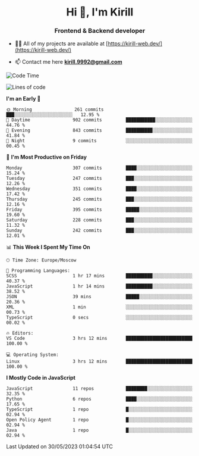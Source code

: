 <h1 align="center">Hi 👋, I'm Kirill</h1>
<h3 align="center">Frontend & Backend developer</h3>

- 👨‍💻 All of my projects are available at [https://kirill-web.dev/](https://kirill-web.dev/)

- 📫 Contact me here **kirill.9992@gmail.com**











<!--START_SECTION:waka-->
![Code Time](http://img.shields.io/badge/Code%20Time-1%2C333%20hrs%2028%20mins-blue)

![Lines of code](https://img.shields.io/badge/From%20Hello%20World%20I%27ve%20Written-2.7%20million%20lines%20of%20code-blue)

**I'm an Early 🐤** 

```text
🌞 Morning                261 commits         ███░░░░░░░░░░░░░░░░░░░░░░   12.95 % 
🌆 Daytime                902 commits         ███████████░░░░░░░░░░░░░░   44.76 % 
🌃 Evening                843 commits         ██████████░░░░░░░░░░░░░░░   41.84 % 
🌙 Night                  9 commits           ░░░░░░░░░░░░░░░░░░░░░░░░░   00.45 % 
```
📅 **I'm Most Productive on Friday** 

```text
Monday                   307 commits         ████░░░░░░░░░░░░░░░░░░░░░   15.24 % 
Tuesday                  247 commits         ███░░░░░░░░░░░░░░░░░░░░░░   12.26 % 
Wednesday                351 commits         ████░░░░░░░░░░░░░░░░░░░░░   17.42 % 
Thursday                 245 commits         ███░░░░░░░░░░░░░░░░░░░░░░   12.16 % 
Friday                   395 commits         █████░░░░░░░░░░░░░░░░░░░░   19.60 % 
Saturday                 228 commits         ███░░░░░░░░░░░░░░░░░░░░░░   11.32 % 
Sunday                   242 commits         ███░░░░░░░░░░░░░░░░░░░░░░   12.01 % 
```


📊 **This Week I Spent My Time On** 

```text
🕑︎ Time Zone: Europe/Moscow

💬 Programming Languages: 
SCSS                     1 hr 17 mins        ██████████░░░░░░░░░░░░░░░   40.37 % 
JavaScript               1 hr 14 mins        ██████████░░░░░░░░░░░░░░░   38.52 % 
JSON                     39 mins             █████░░░░░░░░░░░░░░░░░░░░   20.36 % 
XML                      1 min               ░░░░░░░░░░░░░░░░░░░░░░░░░   00.73 % 
TypeScript               0 secs              ░░░░░░░░░░░░░░░░░░░░░░░░░   00.02 % 

🔥 Editors: 
VS Code                  3 hrs 12 mins       █████████████████████████   100.00 % 

💻 Operating System: 
Linux                    3 hrs 12 mins       █████████████████████████   100.00 % 
```

**I Mostly Code in JavaScript** 

```text
JavaScript               11 repos            ████████░░░░░░░░░░░░░░░░░   32.35 % 
Python                   6 repos             ████░░░░░░░░░░░░░░░░░░░░░   17.65 % 
TypeScript               1 repo              █░░░░░░░░░░░░░░░░░░░░░░░░   02.94 % 
Open Policy Agent        1 repo              █░░░░░░░░░░░░░░░░░░░░░░░░   02.94 % 
Java                     1 repo              █░░░░░░░░░░░░░░░░░░░░░░░░   02.94 % 
```




 Last Updated on 30/05/2023 01:04:54 UTC
<!--END_SECTION:waka-->
